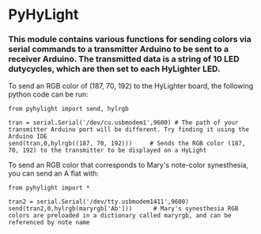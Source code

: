 # PyHyLight

### This module contains various functions for sending colors via serial commands to a transmitter Arduino to be sent to a receiver Arduino. The transmitted data is a string of 10 LED dutycycles, which are then set to each HyLighter LED. 

To send an RGB color of (187, 70, 192) to the HyLighter board, the following python code can be run:
```
from pyhylight import send, hylrgb

tran = serial.Serial('/dev/cu.usbmodem1',9600) # The path of your transmitter Arduino port will be different. Try finding it using the Arduino IDE
send(tran,0,hylrgb((187, 70, 192)))     # Sends the RGB color (187, 70, 192) to the transmitter to be displayed on a HyLight
```

To send an RGB color that corresponds to Mary's note-color synesthesia, you can send an A flat with:
```
from pyhylight import *

tran2 = serial.Serial('/dev/tty.usbmodem1411',9600)
send(tran2,0,hylrgb(maryrgb['Ab']))      # Mary's synesthesia RGB colors are preloaded in a dictionary called maryrgb, and can be referenced by note name
```
